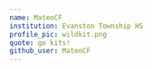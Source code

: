 ```yaml
---
name: MateoCF
institution: Evanston Township HS
profile_pic: wildkit.png
quote: go kits!
github_user: MateoCF
---
```

